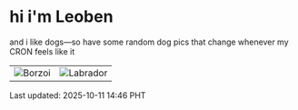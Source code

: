 # hi i'm Leoben

and i like dogs—so have some random dog pics that change whenever my CRON feels like it

|  |  |
|--------|----------|
| ![Borzoi](https://random-dog-vercel.vercel.app/api/random-borzoi?v=1760165183) | ![Labrador](https://random-dog-vercel.vercel.app/api/random-labrador?v=1760165183) |

Last updated: 2025-10-11 14:46 PHT
